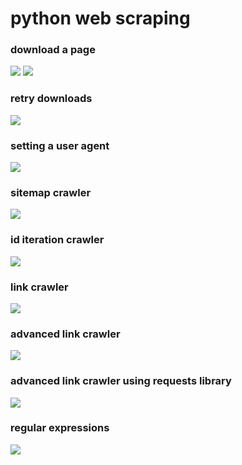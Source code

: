 # python web scraping

### download a page
![](https://github.com/lbias/python-web-scraping/blob/master/images/1.png)
![](https://github.com/lbias/python-web-scraping/blob/master/images/2.png)

### retry downloads
![](https://github.com/lbias/python-web-scraping/blob/master/images/3.png)

### setting a user agent
![](https://github.com/lbias/python-web-scraping/blob/master/images/4.png)

### sitemap crawler
![](https://github.com/lbias/python-web-scraping/blob/master/images/5.png)

### id iteration crawler
![](https://github.com/lbias/python-web-scraping/blob/master/images/6.png)

### link crawler
![](https://github.com/lbias/python-web-scraping/blob/master/images/7.png)

### advanced link crawler
![](https://github.com/lbias/python-web-scraping/blob/master/images/8.png)

### advanced link crawler using requests library
![](https://github.com/lbias/python-web-scraping/blob/master/images/9.png)

### regular expressions
![](https://github.com/lbias/python-web-scraping/blob/master/images/c1_regex.png)
